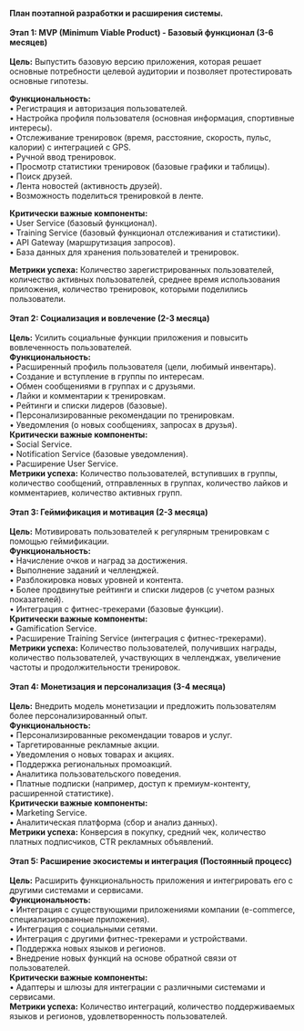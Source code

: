 **План поэтапной разработки и расширения системы.**  
<br/>**Этап 1: MVP (Minimum Viable Product) - Базовый функционал (3-6 месяцев)**  
<br/>**Цель:** Выпустить базовую версию приложения, которая решает основные потребности целевой аудитории и позволяет протестировать основные гипотезы.

**Функциональность:**  
• Регистрация и авторизация пользователей.  
• Настройка профиля пользователя (основная информация, спортивные интересы).  
• Отслеживание тренировок (время, расстояние, скорость, пульс, калории) с интеграцией с GPS.  
• Ручной ввод тренировок.  
• Просмотр статистики тренировок (базовые графики и таблицы).  
• Поиск друзей.  
• Лента новостей (активность друзей).  
• Возможность поделиться тренировкой в ленте.

**Критически важные компоненты:**  
• User Service (базовый функционал).  
• Training Service (базовый функционал отслеживания и статистики).  
• API Gateway (маршрутизация запросов).  
• База данных для хранения пользователей и тренировок.

**Метрики успеха:** Количество зарегистрированных пользователей, количество активных пользователей, среднее время использования приложения, количество тренировок, которыми поделились пользователи.  
<br/>**Этап 2: Социализация и вовлечение (2-3 месяца)**  
<br/>**Цель:** Усилить социальные функции приложения и повысить вовлеченность пользователей.  
**Функциональность:**  
• Расширенный профиль пользователя (цели, любимый инвентарь).  
• Создание и вступление в группы по интересам.  
• Обмен сообщениями в группах и с друзьями.  
• Лайки и комментарии к тренировкам.  
• Рейтинги и списки лидеров (базовые).  
• Персонализированные рекомендации по тренировкам.  
• Уведомления (о новых сообщениях, запросах в друзья).  
**Критически важные компоненты:**  
• Social Service.  
• Notification Service (базовые уведомления).  
• Расширение User Service.  
**Метрики успеха:** Количество пользователей, вступивших в группы, количество сообщений, отправленных в группах, количество лайков и комментариев, количество активных групп.  
<br/>**Этап 3: Геймификация и мотивация (2-3 месяца)**  
<br/>**Цель:** Мотивировать пользователей к регулярным тренировкам с помощью геймификации.  
**Функциональность:**  
• Начисление очков и наград за достижения.  
• Выполнение заданий и челленджей.  
• Разблокировка новых уровней и контента.  
• Более продвинутые рейтинги и списки лидеров (с учетом разных показателей).  
• Интеграция с фитнес-трекерами (базовые функции).  
**Критически важные компоненты:**  
• Gamification Service.  
• Расширение Training Service (интеграция с фитнес-трекерами).  
**Метрики успеха:** Количество пользователей, получивших награды, количество пользователей, участвующих в челленджах, увеличение частоты и продолжительности тренировок.  
<br/>**Этап 4: Монетизация и персонализация (3-4 месяца)**  
<br/>**Цель:** Внедрить модель монетизации и предложить пользователям более персонализированный опыт.  
**Функциональность:**  
• Персонализированные рекомендации товаров и услуг.  
• Таргетированные рекламные акции.  
• Уведомления о новых товарах и акциях.  
• Поддержка региональных промоакций.  
• Аналитика пользовательского поведения.  
• Платные подписки (например, доступ к премиум-контенту, расширенной статистике).  
**Критически важные компоненты:**  
• Marketing Service.  
• Аналитическая платформа (сбор и анализ данных).  
**Метрики успеха:** Конверсия в покупку, средний чек, количество платных подписчиков, CTR рекламных объявлений.  
<br/>**Этап 5: Расширение экосистемы и интеграция (Постоянный процесс)**  
<br/>**Цель:** Расширить функциональность приложения и интегрировать его с другими системами и сервисами.  
**Функциональность:**  
• Интеграция с существующими приложениями компании (e-commerce, специализированные приложения).  
• Интеграция с социальными сетями.  
• Интеграция с другими фитнес-трекерами и устройствами.  
• Поддержка новых языков и регионов.  
• Внедрение новых функций на основе обратной связи от пользователей.  
**Критически важные компоненты:**  
• Адаптеры и шлюзы для интеграции с различными системами и сервисами.  
**Метрики успеха:** Количество интеграций, количество поддерживаемых языков и регионов, удовлетворенность пользователей.